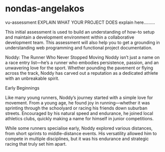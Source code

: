 # nondas-angelakos
vu-assessment
EXPLAIN WHAT YOUR PROJECT DOES
explain here.........

This initial assessment is used to build an understanding of how-to setup and maintain a development environment within a collaborative development team. This assessment will also help you to get a grounding in understanding web programming and functional project documentation.

Noddy: The Runner Who Never Stopped Moving
Noddy isn’t just a name on a race entry list—he’s a runner who embodies persistence, passion, and an unwavering love for the sport. Whether pounding the pavement or flying across the track, Noddy has carved out a reputation as a dedicated athlete with an unbreakable spirit.

Early Beginnings

Like many young runners, Noddy’s journey started with a simple love for movement. From a young age, he found joy in running—whether it was sprinting through the schoolyard or racing his friends down suburban streets. Encouraged by his natural speed and endurance, he joined local athletics clubs, quickly making a name for himself in junior competitions.

While some runners specialise early, Noddy explored various distances, from short sprints to middle-distance events. His versatility allowed him to compete in multiple disciplines, but it was his endurance and strategic racing that truly set him apart.


